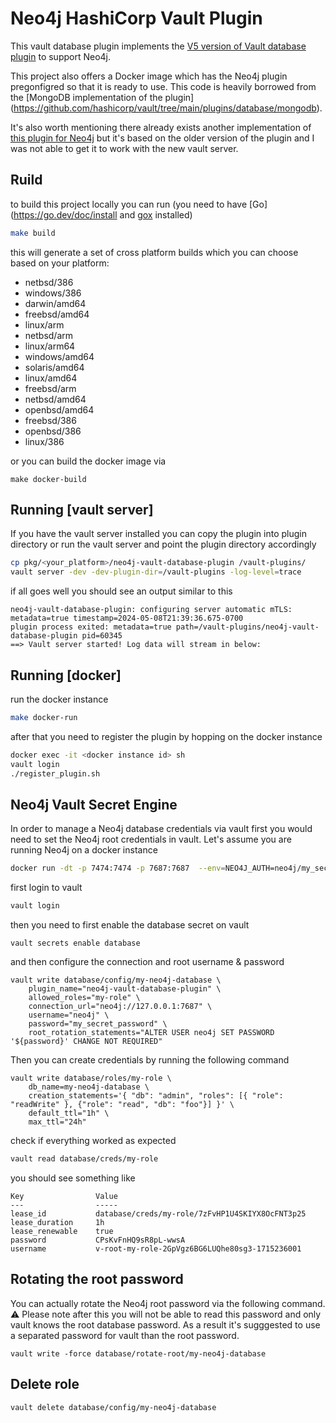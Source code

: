 # Neo4j HashiCorp Vault Plugin
This vault database plugin implements the [V5 version of Vault database plugin](https://developer.hashicorp.com/vault/docs/secrets/databases/custom)  to support Neo4j.

This project also offers a Docker image which has the Neo4j plugin pregonfigred so that it is ready to use.
This code is heavily borrowed from the [MongoDB implementation of the plugin] (https://github.com/hashicorp/vault/tree/main/plugins/database/mongodb).

It's also worth mentioning there already exists another implementation of [this plugin for Neo4j](https://github.com/vivacitylabs/vault-plugin-database-neo4j) but it's based on the older version of the plugin and I was not able to get it to work with the new vault server.  

## Ruild
to build this project locally you can run (you need to have [Go](https://go.dev/doc/install and [gox](https://github.com/mitchellh/gox) installed)

```sh
make build
```
this will generate a set of cross platform builds which you can choose based on your platform:
- netbsd/386
- windows/386
- darwin/amd64
- freebsd/amd64
- linux/arm
- netbsd/arm
- linux/arm64
- windows/amd64
- solaris/amd64
- linux/amd64
- freebsd/arm
- netbsd/amd64
- openbsd/amd64
- freebsd/386
- openbsd/386
- linux/386

or you can build the docker image via
```
make docker-build
```

## Running [vault server]
If you have the vault server installed you can copy the plugin into plugin directory or run the vault server and point the plugin directory accordingly

```sh
cp pkg/<your_platform>/neo4j-vault-database-plugin /vault-plugins/
vault server -dev -dev-plugin-dir=/vault-plugins -log-level=trace
```
if all goes well you should see an output similar to this

```
neo4j-vault-database-plugin: configuring server automatic mTLS: metadata=true timestamp=2024-05-08T21:39:36.675-0700
plugin process exited: metadata=true path=/vault-plugins/neo4j-vault-database-plugin pid=60345
==> Vault server started! Log data will stream in below:
```

## Running [docker]
run the docker instance
```sh
make docker-run
```
after that you need to register the plugin by hopping on the docker instance
```sh
docker exec -it <docker instance id> sh
vault login
./register_plugin.sh
```

## Neo4j Vault Secret Engine
In order to manage a Neo4j database credentials via vault first you would need to set the Neo4j root credentials in vault.
Let's assume you are running Neo4j on a docker instance

```sh
docker run -dt -p 7474:7474 -p 7687:7687  --env=NEO4J_AUTH=neo4j/my_secret_password neo4j
```

first login to vault
```sh
vault login
```

then you need to first enable the database secret on vault

```
vault secrets enable database
```

and then configure the connection and root username & password
```
vault write database/config/my-neo4j-database \
    plugin_name="neo4j-vault-database-plugin" \
    allowed_roles="my-role" \
    connection_url="neo4j://127.0.0.1:7687" \
    username="neo4j" \
    password="my_secret_password" \
    root_rotation_statements="ALTER USER neo4j SET PASSWORD '${password}' CHANGE NOT REQUIRED"
```    

Then you can create credentials by running the following command
```
vault write database/roles/my-role \
    db_name=my-neo4j-database \
    creation_statements='{ "db": "admin", "roles": [{ "role": "readWrite" }, {"role": "read", "db": "foo"}] }' \
    default_ttl="1h" \
    max_ttl="24h"  
```

check if everything worked as expected
```sh
vault read database/creds/my-role
```
you should see something like
```
Key                Value
---                -----
lease_id           database/creds/my-role/7zFvHP1U4SKIYX8OcFNT3p25
lease_duration     1h
lease_renewable    true
password           CPsKvFnHQ9sR8pL-wwsA
username           v-root-my-role-2GpVgz6BG6LUQhe80sg3-1715236001
```

## Rotating the root password
You can actually rotate the Neo4j root password via the following command.
:warning: Please note after this you will not be able to read this password and only vault knows the root database password. As a result it's sugggested to use a separated password for vault than the root password.

```
vault write -force database/rotate-root/my-neo4j-database    
```


## Delete role
```sh
vault delete database/config/my-neo4j-database
``` 